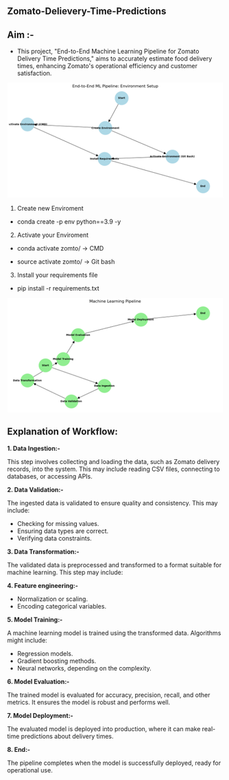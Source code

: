 ## **Zomato-Delievery-Time-Predictions**

## **Aim :-**
- This project, "End-to-End Machine Learning Pipeline for Zomato Delivery Time Predictions," aims to accurately estimate food delivery times, enhancing Zomato's operational efficiency and customer satisfaction.

!["Setup for project"](1.png)

1. Create new Enviroment
- conda create -p env python==3.9 -y

2. Activate your Enviroment
- conda activate zomto/ -> CMD

- source activate zomto/ -> Git bash

3. Install your requirements file
- pip install -r requirements.txt

!["Workflow of project"](2.png)


## **Explanation of Workflow:**

**1. Data Ingestion:-**

This step involves collecting and loading the data, such as Zomato delivery records, into the system. This may include reading CSV files, connecting to databases, or accessing APIs.

**2. Data Validation:-**

The ingested data is validated to ensure quality and consistency. This may include:
- Checking for missing values.
- Ensuring data types are correct.
- Verifying data constraints.

**3. Data Transformation:-**

The validated data is preprocessed and transformed to a format suitable for machine learning. This step may include:

**4. Feature engineering:-**

- Normalization or scaling.
- Encoding categorical variables.

**5. Model Training:-**

A machine learning model is trained using the transformed data. Algorithms might include: 
- Regression models.
- Gradient boosting methods.
- Neural networks, depending on the complexity.

**6. Model Evaluation:-**

The trained model is evaluated for accuracy, precision, recall, and other metrics. It ensures the model is robust and performs well.

**7. Model Deployment:-**

The evaluated model is deployed into production, where it can make real-time predictions about delivery times.

**8. End:-**

The pipeline completes when the model is successfully deployed, ready for operational use.
